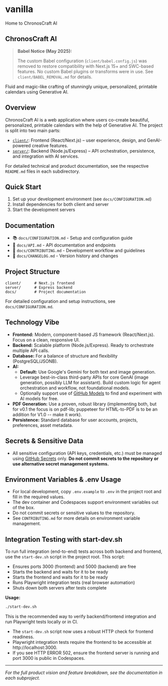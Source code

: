 # vanilla

Home to ChronosCraft AI

## ChronosCraft AI

> **Babel Notice (May 2025):**
>
> The custom Babel configuration (`client/babel.config.js`) was removed to restore compatibility with Next.js 15+ and SWC-based features. No custom Babel plugins or transforms were in use. See `client/BABEL_REMOVAL.md` for details.

Fluid and magic-like crafting of stunningly unique, personalized, printable calendars using Generative AI.

## Overview

ChronosCraft AI is a web application where users co-create beautiful, personalized, printable calendars with the help of Generative AI. The project is split into two main parts:

- [`client/`](./client): Frontend (React/Next.js) – user experience, design, and GenAI-powered creative features.
- [`server/`](./server): Backend (Node.js/Express) – API orchestration, persistence, and integration with AI services.

For detailed technical and product documentation, see the respective `README.md` files in each subdirectory.

## Quick Start

1. Set up your development environment (see `docs/CONFIGURATION.md`)
2. Install dependencies for both client and server
3. Start the development servers

## Documentation

- 📚 `docs/CONFIGURATION.md` - Setup and configuration guide
- 🔧 `docs/API.md` - API documentation and endpoints
- 👥 `docs/CONTRIBUTING.md` - Development workflow and guidelines
- 📝 `docs/CHANGELOG.md` - Version history and changes

## Project Structure

```
client/      # Next.js frontend
server/      # Express backend
docs/        # Project documentation
```

For detailed configuration and setup instructions, see `docs/CONFIGURATION.md`.

## Technology Vibe

- **Frontend:** Modern, component-based JS framework (React/Next.js). Focus on a clean, responsive UI.
- **Backend:** Scalable platform (Node.js/Express). Ready to orchestrate multiple API calls.
- **Database:** For a balance of structure and flexibility (PostgreSQL/JSONB).
- **AI:**
  - **Default:** Use Google's Gemini for both text and image generation.
  - Leverage best-in-class third-party APIs for core GenAI (image generation, possibly LLM for assistant). Build custom logic for agent orchestration and workflow, not foundational models.
  - Optionally support use of [GitHub Models](https://github.com/features/models) to find and experiment with AI models for free.
- **PDF Generation:** Use a proven, robust library (implementing both, but for v0.1 the focus is on pdf-lib; puppeteer for HTML-to-PDF is to be an addition for V1.0 -- make it work).
- **Persistence:** Standard database for user accounts, projects, preferences, asset metadata.

## Secrets & Sensitive Data

- All sensitive configuration (API keys, credentials, etc.) must be managed using [GitHub Secrets](https://docs.github.com/en/actions/security-guides/encrypted-secrets) only. **Do not commit secrets to the repository or use alternative secret management systems.**

## Environment Variables & .env Usage

- For local development, copy `.env.example` to `.env` in the project root and fill in the required values.
- The dev container and Codespaces support environment variables out of the box.
- Do not commit secrets or sensitive values to the repository.
- See `CONTRIBUTING.md` for more details on environment variable management.

## Integration Testing with start-dev.sh

To run full integration (end-to-end) tests across both backend and frontend, use the `start-dev.sh` script in the project root. This script:

- Ensures ports 3000 (frontend) and 5000 (backend) are free
- Starts the backend and waits for it to be ready
- Starts the frontend and waits for it to be ready
- Runs Playwright integration tests (real browser automation)
- Shuts down both servers after tests complete

**Usage:**

```zsh
./start-dev.sh
```

This is the recommended way to verify backend/frontend integration and run Playwright tests locally or in CI.

- The `start-dev.sh` script now uses a robust HTTP check for frontend readiness.
- Playwright integration tests require the frontend to be accessible at http://localhost:3000.
- If you see HTTP ERROR 502, ensure the frontend server is running and port 3000 is public in Codespaces.

---

_For the full product vision and feature breakdown, see the documentation in each subproject._
